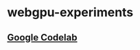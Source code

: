 # webgpu-experiments
## [Google Codelab](https://codelabs.developers.google.com/your-first-webgpu-app#4)
